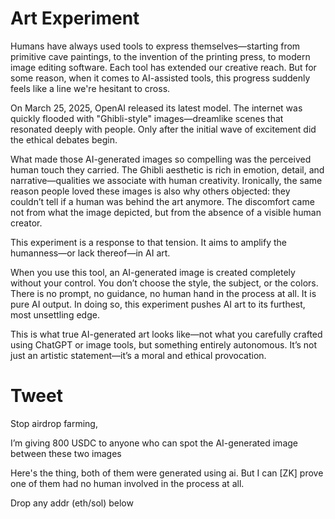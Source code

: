 # Art Experiment

Humans have always used tools to express themselves—starting from primitive cave paintings, to the invention of the printing press, to modern image editing software. Each tool has extended our creative reach. But for some reason, when it comes to AI-assisted tools, this progress suddenly feels like a line we're hesitant to cross.

On March 25, 2025, OpenAI released its latest model. The internet was quickly flooded with "Ghibli-style" images—dreamlike scenes that resonated deeply with people. Only after the initial wave of excitement did the ethical debates begin.

What made those AI-generated images so compelling was the perceived human touch they carried. The Ghibli aesthetic is rich in emotion, detail, and narrative—qualities we associate with human creativity. Ironically, the same reason people loved these images is also why others objected: they couldn’t tell if a human was behind the art anymore. The discomfort came not from what the image depicted, but from the absence of a visible human creator.

This experiment is a response to that tension. It aims to amplify the humanness—or lack thereof—in AI art.

When you use this tool, an AI-generated image is created completely without your control. You don’t choose the style, the subject, or the colors. There is no prompt, no guidance, no human hand in the process at all. It is pure AI output. In doing so, this experiment pushes AI art to its furthest, most unsettling edge.

This is what true AI-generated art looks like—not what you carefully crafted using ChatGPT or image tools, but something entirely autonomous. It’s not just an artistic statement—it’s a moral and ethical provocation.


# Tweet

Stop airdrop farming,

I’m giving 800 USDC to anyone who can spot the AI-generated image between these two images

Here's the thing, both of them were generated using ai. 
But I can [ZK] prove one of them had no human involved in the process at all.

Drop any addr (eth/sol) below